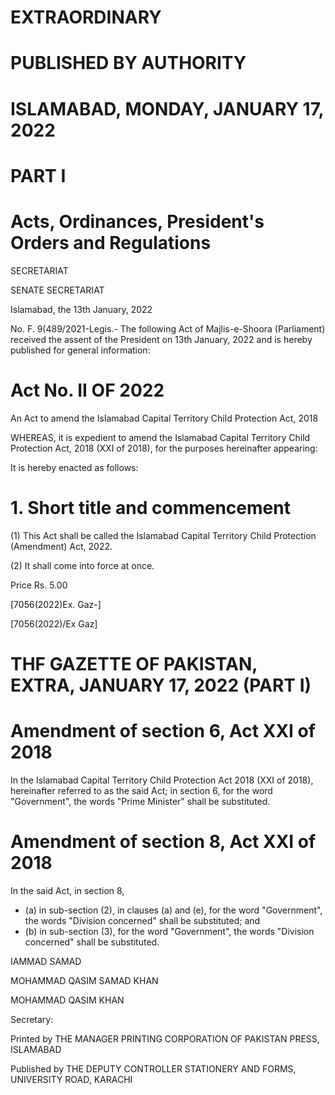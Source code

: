 # EXTRAORDINARY

# PUBLISHED BY AUTHORITY

# ISLAMABAD, MONDAY, JANUARY 17, 2022

# PART I

# Acts, Ordinances, President's Orders and Regulations

SECRETARIAT

SENATE SECRETARIAT

Islamabad, the 13th January, 2022

No. F. 9(489/2021-Legis.- The following Act of Majlis-e-Shoora (Parliament) received the assent of the President on 13th January, 2022 and is hereby published for general information:

# Act No. II OF 2022

An Act to amend the Islamabad Capital Territory Child Protection Act, 2018

WHEREAS, it is expedient to amend the Islamabad Capital Territory Child Protection Act, 2018 (XXI of 2018), for the purposes hereinafter appearing:

It is hereby enacted as follows:

# 1. Short title and commencement

(1) This Act shall be called the Islamabad Capital Territory Child Protection (Amendment) Act, 2022.

(2) It shall come into force at once.

Price Rs. 5.00

[7056(2022)Ex. Gaz-]

[7056(2022)/Ex Gaz]

# THF GAZETTE OF PAKISTAN, EXTRA, JANUARY 17, 2022 (PART I)

# Amendment of section 6, Act XXI of 2018

In the Islamabad Capital Territory Child Protection Act 2018 (XXI of 2018), hereinafter referred to as the said Act; in section 6, for the word "Government", the words "Prime Minister" shall be substituted.

# Amendment of section 8, Act XXI of 2018

In the said Act, in section 8,

- (a) in sub-section (2), in clauses (a) and (e), for the word "Government", the words "Division concerned" shall be substituted; and
- (b) in sub-section (3), for the word "Government", the words "Division concerned" shall be substituted.

IAMMAD SAMAD

MOHAMMAD QASIM SAMAD KHAN

MOHAMMAD QASIM KHAN

Secretary:

Printed by THE MANAGER PRINTING CORPORATION OF PAKISTAN PRESS, ISLAMABAD

Published by THE DEPUTY CONTROLLER STATIONERY AND FORMS, UNIVERSITY ROAD, KARACHI